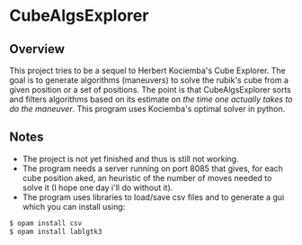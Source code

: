 # CubeAlgsExplorer
## Overview
This project tries to be a sequel to Herbert Kociemba's Cube Explorer. The goal is to generate algorithms (maneuvers) to solve the rubik's cube from a given position or a set of positions. The point is that CubeAlgsExplorer sorts and filters algorithms based on its estimate on *the time one actually takes to do the maneuver*. This program uses Kociemba's optimal solver in python.

## Notes
- The project is not yet finished and thus is still not working.
- The program needs a server running on port 8085 that gives, for each cube position aked, an heuristic of the number of moves needed to solve it (I hope one day i'll do without it).
- The program uses libraries to load/save csv files and to generate a gui which you can install using:
```bash
$ opam install csv
$ opam install lablgtk3
```
